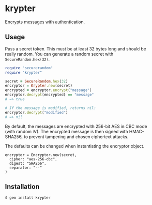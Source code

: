 krypter
=======

Encrypts messages with authentication.

Usage
-----

Pass a secret token. This must be at least 32 bytes
long and should be really random. You can generate
a random secret with `SecureRandom.hex(32)`.

```ruby
require "securerandom"
require "krypter"

secret = SecureRandom.hex(32)
encryptor = Krypter.new(secret)
encrypted = encryptor.encrypt("message")
encryptor.decrypt(encrypted) == "message"
# => true

# If the message is modified, returns nil:
encryptor.decrypt("modified")
# => nil
```

By default, the messages are encrypted with 256-bit AES in CBC mode
(with random IV). The encrypted message is then signed with HMAC-SHA256,
to prevent tampering and chosen ciphertext attacks.

The defaults can be changed when instantiating the encryptor object.

```
encryptor = Encryptor.new(secret,
  cipher: "aes-256-cbc",
  digest: "SHA256",
  separator: "--"
)
```

Installation
------------

```
$ gem install krypter
```
